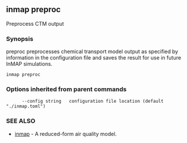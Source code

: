 ## inmap preproc

Preprocess CTM output

### Synopsis


preproc preprocesses chemical transport model
  output as specified by information in the configuration
  file and saves the result for use in future InMAP simulations.

```
inmap preproc
```

### Options inherited from parent commands

```
      --config string   configuration file location (default "./inmap.toml")
```

### SEE ALSO
* [inmap](inmap.md)	 - A reduced-form air quality model.

